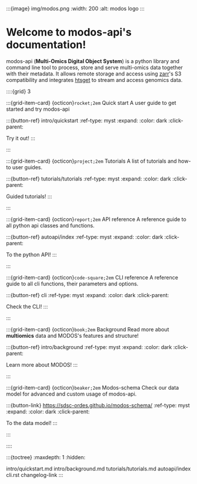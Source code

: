 :::{image} img/modos.png :width: 200 :alt: modos logo :::

# Welcome to modos-api's documentation!

modos-api (**Multi-Omics Digital Object System**) is a python library and
command line tool to process, store and serve multi-omics data together with
their metadata. It allows remote storage and access using
<a href="https://github.com/zarr-developers/zarr-python" target="_blank">zarr</a>'s
S3 compatibility and integrates
<a href="https://github.com/ga4gh/htsget" target="_blank">htsget</a> to stream
and access genomics data.

::::{grid} 3

:::{grid-item-card} {octicon}`rocket;2em` Quick start A user guide to get
started and try modos-api

:::{button-ref} intro/quickstart :ref-type: myst :expand: :color: dark
:click-parent:

Try it out! :::

:::

:::{grid-item-card} {octicon}`project;2em` Tutorials A list of tutorials and
how-to user guides.

:::{button-ref} tutorials/tutorials :ref-type: myst :expand: :color: dark
:click-parent:

Guided tutorials! :::

:::

:::{grid-item-card} {octicon}`report;2em` API reference A reference guide to all
python api classes and functions.

:::{button-ref} autoapi/index :ref-type: myst :expand: :color: dark
:click-parent:

To the python API! :::

:::

:::{grid-item-card} {octicon}`code-square;2em` CLI reference A reference guide
to all cli functions, their parameters and options.

:::{button-ref} cli :ref-type: myst :expand: :color: dark :click-parent:

Check the CLI! :::

:::

:::{grid-item-card} {octicon}`book;2em` Background Read more about
**multiomics** data and MODOS's features and structure!

:::{button-ref} intro/background :ref-type: myst :expand: :color: dark
:click-parent:

Learn more about MODOS! :::

:::

:::{grid-item-card} {octicon}`beaker;2em` Modos-schema Check our data model for
advanced and custom usage of modos-api.

:::{button-link} https://sdsc-ordes.github.io/modos-schema/ :ref-type: myst
:expand: :color: dark :click-parent:

To the data model! :::

:::

::::

:::{toctree} :maxdepth: 1 :hidden:

intro/quickstart.md intro/background.md tutorials/tutorials.md autoapi/index
cli.rst changelog-link :::
